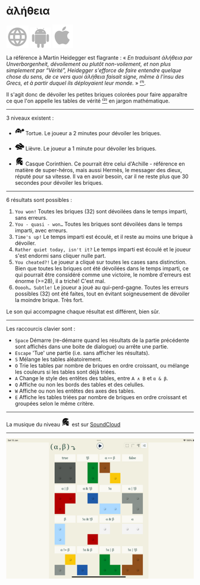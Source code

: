 # ἀλήθεια

[![WWW](assets/svg/internet-svgrepo-com.svg)](https://aletheia.cthiebaud.com/) 
[![Android App Store](assets/svg/android-svgrepo-com.svg)](https://play.google.com/apps/testing/com.cthiebaud.aletheia.twa)
[![Apple App Store](assets/svg/Apple_logo_grey.svg)](https://apps.apple.com/us/app/aletheia-by-%C3%A6quologica/id6476017817)

La référence à Martin Heidegger est flagrante : « <i>En traduisant ἀλήθεια par Unverborgenheit, dévoilement ou plutôt non-voilement, et non plus simplement par “Vérité”, Heidegger s'efforce de faire entendre quelque chose du sens, de ce vers quoi ἀλήθεια faisait signe, même à l'insu des Grecs, et à partir duquel ils déployaient leur monde.</i> » [⁽¹⁾](https://fr.wikipedia.org/wiki/Al%C3%A8theia_dans_la_philosophie_de_Martin_Heidegger).

Il s'agit donc de dévoiler les petites briques colorées pour faire apparaître ce que l'on appelle les tables de vérité [⁽²⁾](https://fr.wikipedia.org/wiki/Table_de_v%C3%A9rit%C3%A9) en jargon mathématique.

--- 

3 niveaux existent :

* <img src="svg/tortoise-fill-svgrepo-com.svg" alt="Tortoise" style="width: 24px; height: 24px;"> Tortue. Le joueur a 2 minutes pour dévoiler les briques.

* <img src="svg/hare-fill-svgrepo-com.svg" alt="Hare" style="width: 24px; height: 24px;"> Lièvre. Le joueur a 1 minute pour dévoiler les briques.

* <img src="svg/ancient-greek-helmet-1-svgrepo-com.svg" alt="Achilles" style="width: 24px; height: 24px;"> Casque Corinthien. Ce pourrait être celui d'Achille - référence en matière de super-héros, mais aussi Hermès, le messager des dieux, réputé pour sa vitesse. Il va en avoir besoin, car il ne reste plus que 30 secondes pour dévoiler les briques.

--- 

6 résultats sont possibles :

1. `You won!` Toutes les briques (32) sont dévoilées dans le temps imparti, sans erreurs.
2. `You - quasi - won…` Toutes les briques sont dévoilées dans le temps imparti, avec erreurs.
3. `Time's up!` Le temps imparti est écoulé, et il reste au moins une brique à dévoiler.
4. `Rather quiet today, isn't it?` Le temps imparti est écoulé et le joueur s'est endormi sans cliquer nulle part.
5. `You cheated?!` Le joueur a cliqué sur toutes les cases sans distinction. Bien que toutes les briques ont été dévoilées dans le temps imparti, ce qui pourrait être considéré comme une victoire, le nombre d'erreurs est énorme (>=28), il a triché! C'est mal.
6. `Ooooh… Subtle!` Le joueur a joué au qui-perd-gagne. Toutes les erreurs possibles (32) ont été faites, tout en évitant soigneusement de dévoiler la moindre brique. Très fort.

Le son qui accompagne chaque résultat est différent, bien sûr.

--- 

Les raccourcis clavier sont :

* `Space` Démarre (re-démarre quand les résultats de la partie précédente sont affichés dans une boite de dialogue) ou arrête une partie.
* `Escape` 'Tue' une partie (i.e. sans afficher les résultats).
* `S` Mélange les tables aléatoirement.
* `O` Trie les tables par nombre de briques en ordre croissant, ou mélange les couleurs si les tables sont déjà triées.
* `A` Change le style des entêtes des tables, entre `𝖠 ∧ 𝖡` et `α & β`.
* `Q` Affiche ou non les bords des tables et des celulles.
* `W` Affiche ou non les entêtes des axes des tables.
* `E` Affiche les tables triées par nombre de briques en ordre croissant et groupées selon le même critère.

--- 

La musique du niveau <img src="svg/ancient-greek-helmet-1-svgrepo-com.svg" alt="Achilles" style="width: 24px; height: 24px;">
est sur [SoundCloud](https://soundcloud.com/christophe-thiebaud/aletheia?si=83569a3c774e4cdf84c684e74478af34&utm_source=clipboard&utm_medium=text&utm_campaign=social_sharing)

--- 

![ἀλήθεια](screenshots/iPad10th.png)


